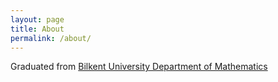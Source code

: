 ```yaml
---
layout: page
title: About
permalink: /about/
---
```


Graduated from [Bilkent University Department of Mathematics](http://math.bilkent.edu.tr/)
